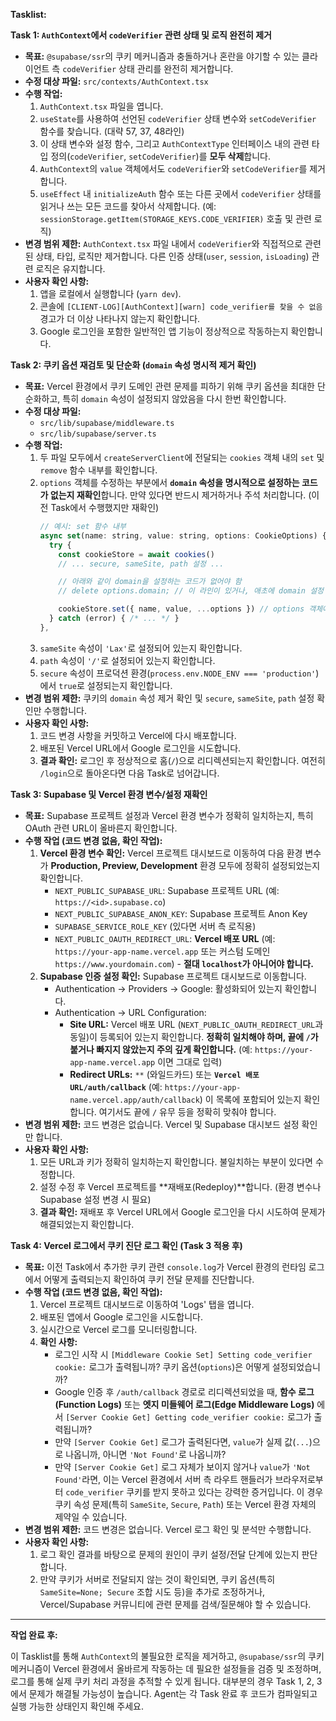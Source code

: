 **Tasklist:**

**Task 1: `AuthContext`에서 `codeVerifier` 관련 상태 및 로직 완전히 제거**

*   **목표:** `@supabase/ssr`의 쿠키 메커니즘과 충돌하거나 혼란을 야기할 수 있는 클라이언트 측 `codeVerifier` 상태 관리를 완전히 제거합니다.
*   **수정 대상 파일:** `src/contexts/AuthContext.tsx`
*   **수행 작업:**
    1.  `AuthContext.tsx` 파일을 엽니다.
    2.  `useState`를 사용하여 선언된 `codeVerifier` 상태 변수와 `setCodeVerifier` 함수를 찾습니다. (대략 57, 37, 48라인)
    3.  이 상태 변수와 설정 함수, 그리고 `AuthContextType` 인터페이스 내의 관련 타입 정의(`codeVerifier`, `setCodeVerifier`)를 **모두 삭제**합니다.
    4.  `AuthContext`의 `value` 객체에서도 `codeVerifier`와 `setCodeVerifier`를 제거합니다.
    5.  `useEffect` 내 `initializeAuth` 함수 또는 다른 곳에서 `codeVerifier` 상태를 읽거나 쓰는 모든 코드를 찾아서 삭제합니다. (예: `sessionStorage.getItem(STORAGE_KEYS.CODE_VERIFIER)` 호출 및 관련 로직)
*   **변경 범위 제한:** `AuthContext.tsx` 파일 내에서 `codeVerifier`와 직접적으로 관련된 상태, 타입, 로직만 제거합니다. 다른 인증 상태(`user`, `session`, `isLoading`) 관련 로직은 유지합니다.
*   **사용자 확인 사항:**
    1.  앱을 로컬에서 실행합니다 (`yarn dev`).
    2.  콘솔에 `[CLIENT-LOG][AuthContext][warn] code_verifier를 찾을 수 없음` 경고가 더 이상 나타나지 않는지 확인합니다.
    3.  Google 로그인을 포함한 일반적인 앱 기능이 정상적으로 작동하는지 확인합니다.

**Task 2: 쿠키 옵션 재검토 및 단순화 (`domain` 속성 명시적 제거 확인)**

*   **목표:** Vercel 환경에서 쿠키 도메인 관련 문제를 피하기 위해 쿠키 옵션을 최대한 단순화하고, 특히 `domain` 속성이 설정되지 않았음을 다시 한번 확인합니다.
*   **수정 대상 파일:**
    *   `src/lib/supabase/middleware.ts`
    *   `src/lib/supabase/server.ts`
*   **수행 작업:**
    1.  두 파일 모두에서 `createServerClient`에 전달되는 `cookies` 객체 내의 `set` 및 `remove` 함수 내부를 확인합니다.
    2.  `options` 객체를 수정하는 부분에서 **`domain` 속성을 명시적으로 설정하는 코드가 없는지 재확인**합니다. 만약 있다면 반드시 제거하거나 주석 처리합니다. (이전 Task에서 수행했지만 재확인)
        ```javascript
        // 예시: set 함수 내부
        async set(name: string, value: string, options: CookieOptions) {
          try {
            const cookieStore = await cookies()
            // ... secure, sameSite, path 설정 ...

            // 아래와 같이 domain을 설정하는 코드가 없어야 함
            // delete options.domain; // 이 라인이 있거나, 애초에 domain 설정 코드가 없어야 함

            cookieStore.set({ name, value, ...options }) // options 객체에 domain이 없도록 전달
          } catch (error) { /* ... */ }
        },
        ```
    3.  `sameSite` 속성이 `'Lax'`로 설정되어 있는지 확인합니다.
    4.  `path` 속성이 `'/'`로 설정되어 있는지 확인합니다.
    5.  `secure` 속성이 프로덕션 환경(`process.env.NODE_ENV === 'production'`)에서 `true`로 설정되는지 확인합니다.
*   **변경 범위 제한:** 쿠키의 `domain` 속성 제거 확인 및 `secure`, `sameSite`, `path` 설정 확인만 수행합니다.
*   **사용자 확인 사항:**
    1.  코드 변경 사항을 커밋하고 Vercel에 다시 배포합니다.
    2.  배포된 Vercel URL에서 Google 로그인을 시도합니다.
    3.  **결과 확인:** 로그인 후 정상적으로 홈(`/`)으로 리디렉션되는지 확인합니다. 여전히 `/login`으로 돌아온다면 다음 Task로 넘어갑니다.

**Task 3: Supabase 및 Vercel 환경 변수/설정 재확인**

*   **목표:** Supabase 프로젝트 설정과 Vercel 환경 변수가 정확히 일치하는지, 특히 OAuth 관련 URL이 올바른지 확인합니다.
*   **수행 작업 (코드 변경 없음, 확인 작업):**
    1.  **Vercel 환경 변수 확인:** Vercel 프로젝트 대시보드로 이동하여 다음 환경 변수가 **Production, Preview, Development** 환경 모두에 정확히 설정되었는지 확인합니다.
        *   `NEXT_PUBLIC_SUPABASE_URL`: Supabase 프로젝트 URL (예: `https://<id>.supabase.co`)
        *   `NEXT_PUBLIC_SUPABASE_ANON_KEY`: Supabase 프로젝트 Anon Key
        *   `SUPABASE_SERVICE_ROLE_KEY` (있다면 서버 측 로직용)
        *   `NEXT_PUBLIC_OAUTH_REDIRECT_URL`: **Vercel 배포 URL** (예: `https://your-app-name.vercel.app` 또는 커스텀 도메인 `https://www.yourdomain.com`) - **절대 `localhost`가 아니어야 합니다.**
    2.  **Supabase 인증 설정 확인:** Supabase 프로젝트 대시보드로 이동합니다.
        *   Authentication -> Providers -> Google: 활성화되어 있는지 확인합니다.
        *   Authentication -> URL Configuration:
            *   **Site URL:** Vercel 배포 URL (`NEXT_PUBLIC_OAUTH_REDIRECT_URL`과 동일)이 등록되어 있는지 확인합니다. **정확히 일치해야 하며, 끝에 `/`가 붙거나 빠지지 않았는지 주의 깊게 확인합니다.** (예: `https://your-app-name.vercel.app` 이면 그대로 입력)
            *   **Redirect URLs:** `**` (와일드카드) 또는 **`Vercel 배포 URL/auth/callback`** (예: `https://your-app-name.vercel.app/auth/callback`) 이 목록에 포함되어 있는지 확인합니다. 여기서도 끝에 `/` 유무 등을 정확히 맞춰야 합니다.
*   **변경 범위 제한:** 코드 변경은 없습니다. Vercel 및 Supabase 대시보드 설정 확인만 합니다.
*   **사용자 확인 사항:**
    1.  모든 URL과 키가 정확히 일치하는지 확인합니다. 불일치하는 부분이 있다면 수정합니다.
    2.  설정 수정 후 Vercel 프로젝트를 **재배포(Redeploy)**합니다. (환경 변수나 Supabase 설정 변경 시 필요)
    3.  **결과 확인:** 재배포 후 Vercel URL에서 Google 로그인을 다시 시도하여 문제가 해결되었는지 확인합니다.

**Task 4: Vercel 로그에서 쿠키 진단 로그 확인 (Task 3 적용 후)**

*   **목표:** 이전 Task에서 추가한 쿠키 관련 `console.log`가 Vercel 환경의 런타임 로그에서 어떻게 출력되는지 확인하여 쿠키 전달 문제를 진단합니다.
*   **수행 작업 (코드 변경 없음, 확인 작업):**
    1.  Vercel 프로젝트 대시보드로 이동하여 'Logs' 탭을 엽니다.
    2.  배포된 앱에서 Google 로그인을 시도합니다.
    3.  실시간으로 Vercel 로그를 모니터링합니다.
    4.  **확인 사항:**
        *   로그인 시작 시 `[Middleware Cookie Set] Setting code_verifier cookie:` 로그가 출력됩니까? 쿠키 옵션(`options`)은 어떻게 설정되었습니까?
        *   Google 인증 후 `/auth/callback` 경로로 리디렉션되었을 때, **함수 로그(Function Logs)** 또는 **엣지 미들웨어 로그(Edge Middleware Logs)** 에서 `[Server Cookie Get] Getting code_verifier cookie:` 로그가 출력됩니까?
        *   만약 `[Server Cookie Get]` 로그가 출력된다면, `value`가 실제 값(`...`)으로 나옵니까, 아니면 `'Not Found'`로 나옵니까?
        *   만약 `[Server Cookie Get]` 로그 자체가 보이지 않거나 `value`가 `'Not Found'`라면, 이는 Vercel 환경에서 서버 측 라우트 핸들러가 브라우저로부터 `code_verifier` 쿠키를 받지 못하고 있다는 강력한 증거입니다. 이 경우 쿠키 속성 문제(특히 `SameSite`, `Secure`, `Path`) 또는 Vercel 환경 자체의 제약일 수 있습니다.
*   **변경 범위 제한:** 코드 변경은 없습니다. Vercel 로그 확인 및 분석만 수행합니다.
*   **사용자 확인 사항:**
    1.  로그 확인 결과를 바탕으로 문제의 원인이 쿠키 설정/전달 단계에 있는지 판단합니다.
    2.  만약 쿠키가 서버로 전달되지 않는 것이 확인되면, 쿠키 옵션(특히 `SameSite=None; Secure` 조합 시도 등)을 추가로 조정하거나, Vercel/Supabase 커뮤니티에 관련 문제를 검색/질문해야 할 수 있습니다.

---

**작업 완료 후:**

이 Tasklist를 통해 `AuthContext`의 불필요한 로직을 제거하고, `@supabase/ssr`의 쿠키 메커니즘이 Vercel 환경에서 올바르게 작동하는 데 필요한 설정들을 검증 및 조정하며, 로그를 통해 실제 쿠키 처리 과정을 추적할 수 있게 됩니다. 대부분의 경우 Task 1, 2, 3에서 문제가 해결될 가능성이 높습니다. Agent는 각 Task 완료 후 코드가 컴파일되고 실행 가능한 상태인지 확인해 주세요.
